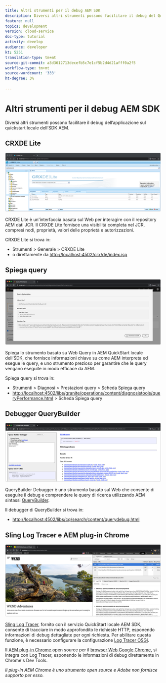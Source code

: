 ```yaml
---
title: Altri strumenti per il debug AEM SDK
description: Diversi altri strumenti possono facilitare il debug del QuickStart locale dell’SDK AEM.
feature: null
topics: development
version: cloud-service
doc-type: tutorial
activity: develop
audience: developer
kt: 5251
translation-type: tm+mt
source-git-commit: a3d3612713decefb5c7e1cf5b2d4d21afff0a2f5
workflow-type: tm+mt
source-wordcount: '333'
ht-degree: 3%

---
```



# Altri strumenti per il debug AEM SDK

Diversi altri strumenti possono facilitare il debug dell’applicazione sul quickstart locale dell’SDK AEM.

## CRXDE Lite

![CRXDE Lite](./assets/other-tools/crxde-lite.png)

CRXDE Lite è un&#39;interfaccia basata sul Web per interagire con il repository AEM dati JCR. Il CRXDE Lite fornisce una visibilità completa nel JCR, compresi nodi, proprietà, valori delle proprietà e autorizzazioni.

CRXDE Lite si trova in:

+ Strumenti > Generale > CRXDE Lite
+ o direttamente da [http://localhost:4502/crx/de/index.jsp](http://localhost:4502/crx/de/index.jsp)

## Spiega query

![Spiega query](./assets/other-tools/explain-query.png)

Spiega lo strumento basato su Web Query in AEM QuickStart locale dell’SDK, che fornisce informazioni chiave su come AEM interpreta ed esegue le query, e uno strumento prezioso per garantire che le query vengano eseguite in modo efficace da AEM.

Spiega query si trova in:

+ Strumenti > Diagnosi > Prestazioni query > Scheda Spiega query
+ [http://localhost:4502/libs/granite/operations/content/diagnosistools/queryPerformance.html](http://localhost:4502/libs/granite/operations/content/diagnosistools/queryPerformance.html) > Scheda Spiega query

## Debugger QueryBuilder

![Debugger QueryBuilder](./assets/other-tools/query-debugger.png)

QueryBuilder Debugger è uno strumento basato sul Web che consente di eseguire il debug e comprendere le query di ricerca utilizzando AEM sintassi [QueryBuilder](https://docs.adobe.com/content/help/en/experience-manager-65/developing/platform/query-builder/querybuilder-api.html).

Il debugger di QueryBuilder si trova in:

+ [http://localhost:4502/libs/cq/search/content/querydebug.html](http://localhost:4502/libs/cq/search/content/querydebug.html)

## Sling Log Tracer e AEM plug-in Chrome

![Sling Log Tracer e AEM plug-in Chrome](./assets/other-tools/log-tracer.png)

[Sling Log Tracer](https://sling.apache.org/documentation/bundles/log-tracers.html), fornito con il servizio QuickStart locale AEM SDK, consente di tracciare in modo approfondito le richieste HTTP, esponendo informazioni di debug dettagliate per ogni richiesta. Per abilitare questa funzione, è necessario configurare la configurazione [Log Tracer OSGi](https://sling.apache.org/documentation/bundles/log-tracers.html#configuration-1).

Il [AEM plug-in Chrome ](https://chrome.google.com/webstore/detail/aem-chrome-plug-in/ejdcnikffjleeffpigekhccpepplaode?hl=en-US) open source per il [browser Web Google Chrome](https://www.google.com/chrome/), si integra con Log Tracer, esponendo le informazioni di debug direttamente in Chrome&#39;s Dev Tools.

_Il plug-in AEM Chrome è uno strumento open source e  Adobe non fornisce supporto per esso._

